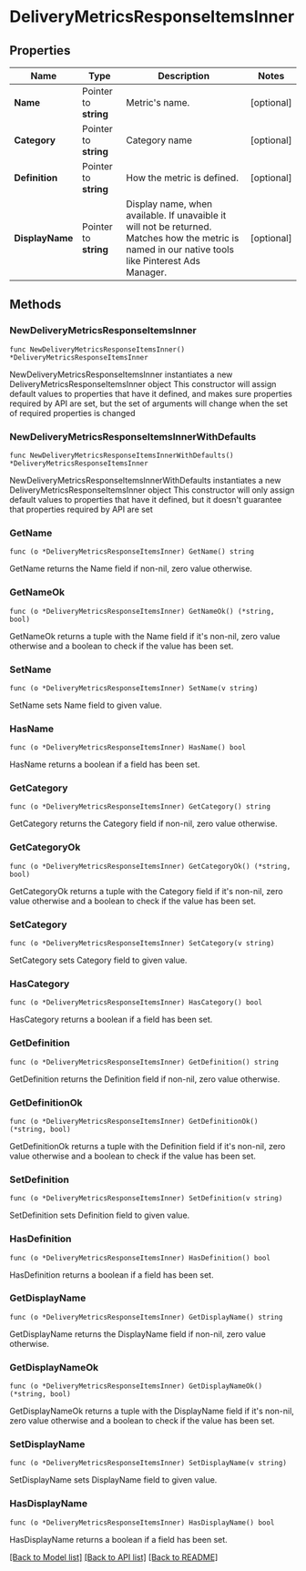# DeliveryMetricsResponseItemsInner

## Properties

Name | Type | Description | Notes
------------ | ------------- | ------------- | -------------
**Name** | Pointer to **string** | Metric&#39;s name. | [optional] 
**Category** | Pointer to **string** | Category name | [optional] 
**Definition** | Pointer to **string** | How the metric is defined. | [optional] 
**DisplayName** | Pointer to **string** | Display name, when available. If unavaible it will not be returned. Matches how the metric is named in our native tools like Pinterest Ads Manager. | [optional] 

## Methods

### NewDeliveryMetricsResponseItemsInner

`func NewDeliveryMetricsResponseItemsInner() *DeliveryMetricsResponseItemsInner`

NewDeliveryMetricsResponseItemsInner instantiates a new DeliveryMetricsResponseItemsInner object
This constructor will assign default values to properties that have it defined,
and makes sure properties required by API are set, but the set of arguments
will change when the set of required properties is changed

### NewDeliveryMetricsResponseItemsInnerWithDefaults

`func NewDeliveryMetricsResponseItemsInnerWithDefaults() *DeliveryMetricsResponseItemsInner`

NewDeliveryMetricsResponseItemsInnerWithDefaults instantiates a new DeliveryMetricsResponseItemsInner object
This constructor will only assign default values to properties that have it defined,
but it doesn't guarantee that properties required by API are set

### GetName

`func (o *DeliveryMetricsResponseItemsInner) GetName() string`

GetName returns the Name field if non-nil, zero value otherwise.

### GetNameOk

`func (o *DeliveryMetricsResponseItemsInner) GetNameOk() (*string, bool)`

GetNameOk returns a tuple with the Name field if it's non-nil, zero value otherwise
and a boolean to check if the value has been set.

### SetName

`func (o *DeliveryMetricsResponseItemsInner) SetName(v string)`

SetName sets Name field to given value.

### HasName

`func (o *DeliveryMetricsResponseItemsInner) HasName() bool`

HasName returns a boolean if a field has been set.

### GetCategory

`func (o *DeliveryMetricsResponseItemsInner) GetCategory() string`

GetCategory returns the Category field if non-nil, zero value otherwise.

### GetCategoryOk

`func (o *DeliveryMetricsResponseItemsInner) GetCategoryOk() (*string, bool)`

GetCategoryOk returns a tuple with the Category field if it's non-nil, zero value otherwise
and a boolean to check if the value has been set.

### SetCategory

`func (o *DeliveryMetricsResponseItemsInner) SetCategory(v string)`

SetCategory sets Category field to given value.

### HasCategory

`func (o *DeliveryMetricsResponseItemsInner) HasCategory() bool`

HasCategory returns a boolean if a field has been set.

### GetDefinition

`func (o *DeliveryMetricsResponseItemsInner) GetDefinition() string`

GetDefinition returns the Definition field if non-nil, zero value otherwise.

### GetDefinitionOk

`func (o *DeliveryMetricsResponseItemsInner) GetDefinitionOk() (*string, bool)`

GetDefinitionOk returns a tuple with the Definition field if it's non-nil, zero value otherwise
and a boolean to check if the value has been set.

### SetDefinition

`func (o *DeliveryMetricsResponseItemsInner) SetDefinition(v string)`

SetDefinition sets Definition field to given value.

### HasDefinition

`func (o *DeliveryMetricsResponseItemsInner) HasDefinition() bool`

HasDefinition returns a boolean if a field has been set.

### GetDisplayName

`func (o *DeliveryMetricsResponseItemsInner) GetDisplayName() string`

GetDisplayName returns the DisplayName field if non-nil, zero value otherwise.

### GetDisplayNameOk

`func (o *DeliveryMetricsResponseItemsInner) GetDisplayNameOk() (*string, bool)`

GetDisplayNameOk returns a tuple with the DisplayName field if it's non-nil, zero value otherwise
and a boolean to check if the value has been set.

### SetDisplayName

`func (o *DeliveryMetricsResponseItemsInner) SetDisplayName(v string)`

SetDisplayName sets DisplayName field to given value.

### HasDisplayName

`func (o *DeliveryMetricsResponseItemsInner) HasDisplayName() bool`

HasDisplayName returns a boolean if a field has been set.


[[Back to Model list]](../README.md#documentation-for-models) [[Back to API list]](../README.md#documentation-for-api-endpoints) [[Back to README]](../README.md)


